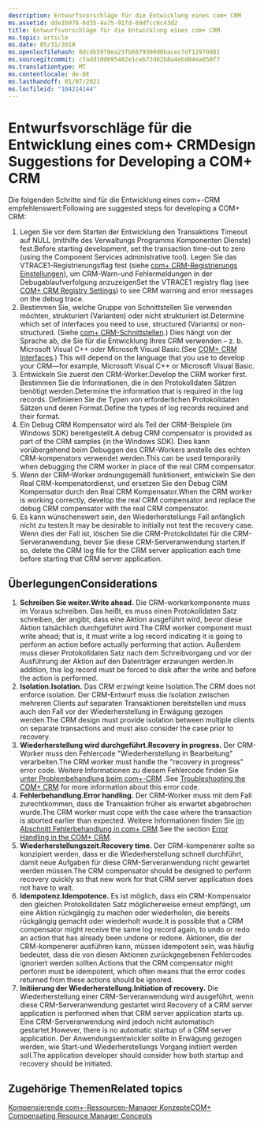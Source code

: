 ```yaml
---
description: Entwurfsvorschläge für die Entwicklung eines com+ CRM
ms.assetid: dde1b978-6d35-4a75-91fd-69dfcc6c43d2
title: Entwurfsvorschläge für die Entwicklung eines com+ CRM
ms.topic: article
ms.date: 05/31/2018
ms.openlocfilehash: 8dcdb59f0ea23fb6879300d0bacec7df12970d81
ms.sourcegitcommit: c7add10d695482e1ceb72d62b8a4ebd84ea050f7
ms.translationtype: MT
ms.contentlocale: de-DE
ms.lasthandoff: 01/07/2021
ms.locfileid: "104214144"
---
```

# <a name="design-suggestions-for-developing-a-com-crm"></a><span data-ttu-id="91767-103">Entwurfsvorschläge für die Entwicklung eines com+ CRM</span><span class="sxs-lookup"><span data-stu-id="91767-103">Design Suggestions for Developing a COM+ CRM</span></span>

<span data-ttu-id="91767-104">Die folgenden Schritte sind für die Entwicklung eines com+-CRM empfehlenswert:</span><span class="sxs-lookup"><span data-stu-id="91767-104">Following are suggested steps for developing a COM+ CRM:</span></span>

1.  <span data-ttu-id="91767-105">Legen Sie vor dem Starten der Entwicklung den Transaktions Timeout auf NULL (mithilfe des Verwaltungs Programms Komponenten Dienste) fest.</span><span class="sxs-lookup"><span data-stu-id="91767-105">Before starting development, set the transaction time-out to zero (using the Component Services administrative tool).</span></span> <span data-ttu-id="91767-106">Legen Sie das VTRACE1-Registrierungsflag fest (siehe [com+ CRM-Registrierungs Einstellungen](com--crm-registry-settings.md)), um CRM-Warn-und Fehlermeldungen in der Debugablaufverfolgung anzuzeigen</span><span class="sxs-lookup"><span data-stu-id="91767-106">Set the VTRACE1 registry flag (see [COM+ CRM Registry Settings](com--crm-registry-settings.md)) to see CRM warning and error messages on the debug trace.</span></span>
2.  <span data-ttu-id="91767-107">Bestimmen Sie, welche Gruppe von Schnittstellen Sie verwenden möchten, strukturiert (Varianten) oder nicht strukturiert ist.</span><span class="sxs-lookup"><span data-stu-id="91767-107">Determine which set of interfaces you need to use, structured (Variants) or non-structured.</span></span> <span data-ttu-id="91767-108">(Siehe [com+ CRM-Schnittstellen](com--crm-interfaces.md).) Dies hängt von der Sprache ab, die Sie für die Entwicklung Ihres CRM verwenden – z. b. Microsoft Visual C++ oder Microsoft Visual Basic.</span><span class="sxs-lookup"><span data-stu-id="91767-108">(See [COM+ CRM Interfaces](com--crm-interfaces.md).) This will depend on the language that you use to develop your CRM—for example, Microsoft Visual C++ or Microsoft Visual Basic.</span></span>
3.  <span data-ttu-id="91767-109">Entwickeln Sie zuerst den CRM-Worker.</span><span class="sxs-lookup"><span data-stu-id="91767-109">Develop the CRM worker first.</span></span> <span data-ttu-id="91767-110">Bestimmen Sie die Informationen, die in den Protokolldaten Sätzen benötigt werden.</span><span class="sxs-lookup"><span data-stu-id="91767-110">Determine the information that is required in the log records.</span></span> <span data-ttu-id="91767-111">Definieren Sie die Typen von erforderlichen Protokolldaten Sätzen und deren Format.</span><span class="sxs-lookup"><span data-stu-id="91767-111">Define the types of log records required and their format.</span></span>
4.  <span data-ttu-id="91767-112">Ein Debug CRM Kompensator wird als Teil der CRM-Beispiele (im Windows SDK) bereitgestellt.</span><span class="sxs-lookup"><span data-stu-id="91767-112">A debug CRM compensator is provided as part of the CRM samples (in the Windows SDK).</span></span> <span data-ttu-id="91767-113">Dies kann vorübergehend beim Debuggen des CRM-Workers anstelle des echten CRM-kompenators verwendet werden.</span><span class="sxs-lookup"><span data-stu-id="91767-113">This can be used temporarily when debugging the CRM worker in place of the real CRM compensator.</span></span>
5.  <span data-ttu-id="91767-114">Wenn der CRM-Worker ordnungsgemäß funktioniert, entwickeln Sie den Real CRM-kompenatordienst, und ersetzen Sie den Debug CRM Kompensator durch den Real CRM Kompensator.</span><span class="sxs-lookup"><span data-stu-id="91767-114">When the CRM worker is working correctly, develop the real CRM compensator and replace the debug CRM compensator with the real CRM compensator.</span></span>
6.  <span data-ttu-id="91767-115">Es kann wünschenswert sein, den Wiederherstellungs Fall anfänglich nicht zu testen.</span><span class="sxs-lookup"><span data-stu-id="91767-115">It may be desirable to initially not test the recovery case.</span></span> <span data-ttu-id="91767-116">Wenn dies der Fall ist, löschen Sie die CRM-Protokolldatei für die CRM-Serveranwendung, bevor Sie diese CRM-Serveranwendung starten.</span><span class="sxs-lookup"><span data-stu-id="91767-116">If so, delete the CRM log file for the CRM server application each time before starting that CRM server application.</span></span>

## <a name="considerations"></a><span data-ttu-id="91767-117">Überlegungen</span><span class="sxs-lookup"><span data-stu-id="91767-117">Considerations</span></span>

1.  <span data-ttu-id="91767-118">**Schreiben Sie weiter.**</span><span class="sxs-lookup"><span data-stu-id="91767-118">**Write ahead.**</span></span> <span data-ttu-id="91767-119">Die CRM-workerkomponente muss im Voraus schreiben. Das heißt, es muss einen Protokolldaten Satz schreiben, der angibt, dass eine Aktion ausgeführt wird, bevor diese Aktion tatsächlich durchgeführt wird.</span><span class="sxs-lookup"><span data-stu-id="91767-119">The CRM worker component must write ahead; that is, it must write a log record indicating it is going to perform an action before actually performing that action.</span></span> <span data-ttu-id="91767-120">Außerdem muss dieser Protokolldaten Satz nach dem Schreibvorgang und vor der Ausführung der Aktion auf den Datenträger erzwungen werden.</span><span class="sxs-lookup"><span data-stu-id="91767-120">In addition, this log record must be forced to disk after the write and before the action is performed.</span></span>
2.  <span data-ttu-id="91767-121">**Isolation.**</span><span class="sxs-lookup"><span data-stu-id="91767-121">**Isolation.**</span></span> <span data-ttu-id="91767-122">Das CRM erzwingt keine Isolation.</span><span class="sxs-lookup"><span data-stu-id="91767-122">The CRM does not enforce isolation.</span></span> <span data-ttu-id="91767-123">Der CRM-Entwurf muss die Isolation zwischen mehreren Clients auf separaten Transaktionen bereitstellen und muss auch den Fall vor der Wiederherstellung in Erwägung gezogen werden.</span><span class="sxs-lookup"><span data-stu-id="91767-123">The CRM design must provide isolation between multiple clients on separate transactions and must also consider the case prior to recovery.</span></span>
3.  <span data-ttu-id="91767-124">**Wiederherstellung wird durchgeführt.**</span><span class="sxs-lookup"><span data-stu-id="91767-124">**Recovery in progress.**</span></span> <span data-ttu-id="91767-125">Der CRM-Worker muss den Fehlercode "Wiederherstellung in Bearbeitung" verarbeiten.</span><span class="sxs-lookup"><span data-stu-id="91767-125">The CRM worker must handle the "recovery in progress" error code.</span></span> <span data-ttu-id="91767-126">Weitere Informationen zu diesem Fehlercode finden Sie [unter Problembehandlung beim com+-CRM](troubleshooting-the-com--crm.md) .</span><span class="sxs-lookup"><span data-stu-id="91767-126">See [Troubleshooting the COM+ CRM](troubleshooting-the-com--crm.md) for more information about this error code.</span></span>
4.  <span data-ttu-id="91767-127">**Fehlerbehandlung.**</span><span class="sxs-lookup"><span data-stu-id="91767-127">**Error handling.**</span></span> <span data-ttu-id="91767-128">Der CRM-Worker muss mit dem Fall zurechtkommen, dass die Transaktion früher als erwartet abgebrochen wurde.</span><span class="sxs-lookup"><span data-stu-id="91767-128">The CRM worker must cope with the case where the transaction is aborted earlier than expected.</span></span> <span data-ttu-id="91767-129">Weitere Informationen finden Sie [im Abschnitt Fehlerbehandlung in com+ CRM](error-handling-in-the-com--crm.md).</span><span class="sxs-lookup"><span data-stu-id="91767-129">See the section [Error Handling in the COM+ CRM](error-handling-in-the-com--crm.md).</span></span>
5.  <span data-ttu-id="91767-130">**Wiederherstellungszeit.**</span><span class="sxs-lookup"><span data-stu-id="91767-130">**Recovery time.**</span></span> <span data-ttu-id="91767-131">Der CRM-kompenerer sollte so konzipiert werden, dass er die Wiederherstellung schnell durchführt, damit neue Aufgaben für diese CRM-Serveranwendung nicht gewartet werden müssen.</span><span class="sxs-lookup"><span data-stu-id="91767-131">The CRM compensator should be designed to perform recovery quickly so that new work for that CRM server application does not have to wait.</span></span>
6.  <span data-ttu-id="91767-132">**Idempotenz.**</span><span class="sxs-lookup"><span data-stu-id="91767-132">**Idempotence.**</span></span> <span data-ttu-id="91767-133">Es ist möglich, dass ein CRM-Kompensator den gleichen Protokolldaten Satz möglicherweise erneut empfängt, um eine Aktion rückgängig zu machen oder wiederholen, die bereits rückgängig gemacht oder wiederholt wurde.</span><span class="sxs-lookup"><span data-stu-id="91767-133">It is possible that a CRM compensator might receive the same log record again, to undo or redo an action that has already been undone or redone.</span></span> <span data-ttu-id="91767-134">Aktionen, die der CRM-kompenerer ausführen kann, müssen idempotent sein, was häufig bedeutet, dass die von diesen Aktionen zurückgegebenen Fehlercodes ignoriert werden sollten.</span><span class="sxs-lookup"><span data-stu-id="91767-134">Actions that the CRM compensator might perform must be idempotent, which often means that the error codes returned from these actions should be ignored.</span></span>
7.  <span data-ttu-id="91767-135">**Initiierung der Wiederherstellung.**</span><span class="sxs-lookup"><span data-stu-id="91767-135">**Initiation of recovery.**</span></span> <span data-ttu-id="91767-136">Die Wiederherstellung einer CRM-Serveranwendung wird ausgeführt, wenn diese CRM-Serveranwendung gestartet wird.</span><span class="sxs-lookup"><span data-stu-id="91767-136">Recovery of a CRM server application is performed when that CRM server application starts up.</span></span> <span data-ttu-id="91767-137">Eine CRM-Serveranwendung wird jedoch nicht automatisch gestartet.</span><span class="sxs-lookup"><span data-stu-id="91767-137">However, there is no automatic startup of a CRM server application.</span></span> <span data-ttu-id="91767-138">Der Anwendungsentwickler sollte in Erwägung gezogen werden, wie Start-und Wiederherstellungs Vorgang initiiert werden soll.</span><span class="sxs-lookup"><span data-stu-id="91767-138">The application developer should consider how both startup and recovery should be initiated.</span></span>

## <a name="related-topics"></a><span data-ttu-id="91767-139">Zugehörige Themen</span><span class="sxs-lookup"><span data-stu-id="91767-139">Related topics</span></span>

<dl> <dt>

[<span data-ttu-id="91767-140">Kompensierende com+-Ressourcen-Manager Konzepte</span><span class="sxs-lookup"><span data-stu-id="91767-140">COM+ Compensating Resource Manager Concepts</span></span>](com--compensating-resource-manager-concepts.md)
</dt> </dl>

 

 



